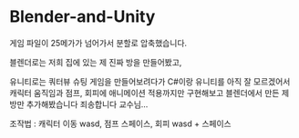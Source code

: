 # Blender-and-Unity

게임 파일이 25메가가 넘어가서 분할로 압축했습니다.

블렌더로는 저희 집에 있는 제 진짜 방을 만들어봤고,

유니티로는 쿼터뷰 슈팅 게임을 만들어보려다가 C#이랑 유니티를 아직 잘 모르겠어서 캐릭터 움직임과 점프, 회피에 애니메이션 적용까지만 구현해보고 블렌더에서 만든 제 방만 추가해봤습니다 죄송합니다 교수님...

조작법 : 캐릭터 이동 wasd, 점프 스페이스, 회피 wasd + 스페이스
